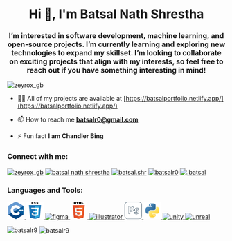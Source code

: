 <h1 align="center">Hi 👋, I'm Batsal Nath Shrestha</h1>
<h3 align="center">I’m interested in software development, machine learning, and open-source projects. I’m currently learning and exploring new technologies to expand my skillset. I’m looking to collaborate on exciting projects that align with my interests, so feel free to reach out if you have something interesting in mind!</h3>

<p align="left"> <a href="https://twitter.com/zeyrox_gb" target="blank"><img src="https://img.shields.io/twitter/follow/zeyrox_gb?logo=twitter&style=for-the-badge" alt="zeyrox_gb" /></a> </p>

- 👨‍💻 All of my projects are available at [https://batsalportfolio.netlify.app/](https://batsalportfolio.netlify.app/)

- 📫 How to reach me **batsalr0@gmail.com**

- ⚡ Fun fact **I am Chandler Bing**

<h3 align="left">Connect with me:</h3>
<p align="left">
<a href="https://twitter.com/zeyrox_gb" target="blank"><img align="center" src="https://raw.githubusercontent.com/rahuldkjain/github-profile-readme-generator/master/src/images/icons/Social/twitter.svg" alt="zeyrox_gb" height="30" width="40" /></a>
<a href="https://linkedin.com/in/batsal nath shrestha" target="blank"><img align="center" src="https://raw.githubusercontent.com/rahuldkjain/github-profile-readme-generator/master/src/images/icons/Social/linked-in-alt.svg" alt="batsal nath shrestha" height="30" width="40" /></a>
<a href="https://instagram.com/batsal.shr" target="blank"><img align="center" src="https://raw.githubusercontent.com/rahuldkjain/github-profile-readme-generator/master/src/images/icons/Social/instagram.svg" alt="batsal.shr" height="30" width="40" /></a>
<a href="https://www.youtube.com/c/batsalr0" target="blank"><img align="center" src="https://raw.githubusercontent.com/rahuldkjain/github-profile-readme-generator/master/src/images/icons/Social/youtube.svg" alt="batsalr0" height="30" width="40" /></a>
<a href="https://discord.gg/.batsal" target="blank"><img align="center" src="https://raw.githubusercontent.com/rahuldkjain/github-profile-readme-generator/master/src/images/icons/Social/discord.svg" alt=".batsal" height="30" width="40" /></a>
</p>

<h3 align="left">Languages and Tools:</h3>
<p align="left"> <a href="https://www.w3schools.com/cpp/" target="_blank" rel="noreferrer"> <img src="https://raw.githubusercontent.com/devicons/devicon/master/icons/cplusplus/cplusplus-original.svg" alt="cplusplus" width="40" height="40"/> </a> <a href="https://www.w3schools.com/css/" target="_blank" rel="noreferrer"> <img src="https://raw.githubusercontent.com/devicons/devicon/master/icons/css3/css3-original-wordmark.svg" alt="css3" width="40" height="40"/> </a> <a href="https://www.figma.com/" target="_blank" rel="noreferrer"> <img src="https://www.vectorlogo.zone/logos/figma/figma-icon.svg" alt="figma" width="40" height="40"/> </a> <a href="https://www.w3.org/html/" target="_blank" rel="noreferrer"> <img src="https://raw.githubusercontent.com/devicons/devicon/master/icons/html5/html5-original-wordmark.svg" alt="html5" width="40" height="40"/> </a> <a href="https://www.adobe.com/in/products/illustrator.html" target="_blank" rel="noreferrer"> <img src="https://www.vectorlogo.zone/logos/adobe_illustrator/adobe_illustrator-icon.svg" alt="illustrator" width="40" height="40"/> </a> <a href="https://www.photoshop.com/en" target="_blank" rel="noreferrer"> <img src="https://raw.githubusercontent.com/devicons/devicon/master/icons/photoshop/photoshop-line.svg" alt="photoshop" width="40" height="40"/> </a> <a href="https://www.python.org" target="_blank" rel="noreferrer"> <img src="https://raw.githubusercontent.com/devicons/devicon/master/icons/python/python-original.svg" alt="python" width="40" height="40"/> </a> <a href="https://unity.com/" target="_blank" rel="noreferrer"> <img src="https://www.vectorlogo.zone/logos/unity3d/unity3d-icon.svg" alt="unity" width="40" height="40"/> </a> <a href="https://unrealengine.com/" target="_blank" rel="noreferrer"> <img src="https://raw.githubusercontent.com/kenangundogan/fontisto/036b7eca71aab1bef8e6a0518f7329f13ed62f6b/icons/svg/brand/unreal-engine.svg" alt="unreal" width="40" height="40"/> </a> </p>

<p><img align="left" src="https://github-readme-stats.vercel.app/api/top-langs?username=batsalr9&show_icons=true&locale=en&layout=compact" alt="batsalr9" /></p>

<p>&nbsp;<img align="center" src="https://github-readme-stats.vercel.app/api?username=batsalr9&show_icons=true&locale=en" alt="batsalr9" /></p>
